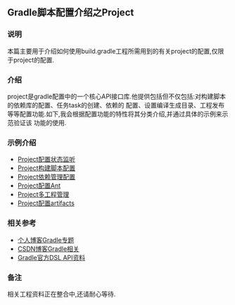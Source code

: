 ## Gradle脚本配置介绍之Project



### 说明
本篇主要用于介绍如何使用build.gradle工程所需用到的有关project的配置,仅限于project的配置.




### 介绍
project是gradle配置中的一个核心API接口库.他提供包括但不仅包括:对构建脚本的依赖库的配置、任务task的创建、依赖的
配置、设置编译生成目录、工程发布等等配置功能.如下,我会根据配置功能的特性将其分类介绍,并通过具体的示例来示范验证该
功能的使用.



### 示例介绍
+ [Project配置状态监听](projectStateDemo)
+ [Project构建脚本配置](projectBuildScriptDemo)
+ [Project依赖管理配置](projectRelyDemo)
+ [Project配置Ant](projectAntDemo)
+ [Project多工程管理](../SimpleMultiProject)
+ [Project配置artifacts](projectArtifactsDemo)





### 相关参考
+ [个人博客Gradle专题](http://www.enjoytoday.cn/categorys/Gradle)
+ [CSDN博客Gradle相关](http://blog.csdn.net/chf1142152101/article/category/6944395)
+ [Gradle官方DSL API资料](https://docs.gradle.org/3.5/dsl/)


### 备注
相关工程资料正在整合中,还请耐心等待.